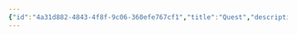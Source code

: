 ```yaml
---
{"id":"4a31d882-4843-4f8f-9c06-360efe767cf1","title":"Quest","description":"Overview of Quest tag.","publish":true,"date_created":"Thursday, April 11th 2024, 6:05:03 pm","date_modified":"Friday, April 26th 2024, 11:22:49 pm","editing_lock":false,"live_preview":true,"cssclasses":["mado-heading"],"path":"tags/Quest.md","permalink":"/tags/quest/","PassFrontmatter":true}
---
```


